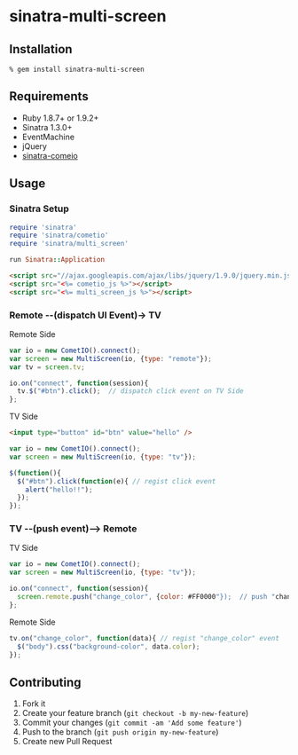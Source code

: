 sinatra-multi-screen
====================

Installation
------------

    % gem install sinatra-multi-screen

Requirements
------------
* Ruby 1.8.7+ or 1.9.2+
* Sinatra 1.3.0+
* EventMachine
* jQuery
* [sinatra-comeio](http://shokai.github.com/sinatra-cometio)


Usage
-----

### Sinatra Setup

```ruby
require 'sinatra'
require 'sinatra/cometio'
require 'sinatra/multi_screen'

run Sinatra::Application
```
```html
<script src="//ajax.googleapis.com/ajax/libs/jquery/1.9.0/jquery.min.js"></script>
<script src="<%= cometio_js %>"></script>
<script src="<%= multi_screen_js %>"></script>
```

### Remote --(dispatch UI Event)-> TV

Remote Side
```javascript
var io = new CometIO().connect();
var screen = new MultiScreen(io, {type: "remote"});
var tv = screen.tv;

io.on("connect", function(session){
  tv.$("#btn").click();  // dispatch click event on TV Side
};
```

TV Side
```html
<input type="button" id="btn" value="hello" />
```
```javascript
var io = new CometIO().connect();
var screen = new MultiScreen(io, {type: "tv"});

$(function(){
  $("#btn").click(function(e){ // regist click event
    alert("hello!!");
  });
});
```

### TV --(push event)--> Remote

TV Side
```javascript
var io = new CometIO().connect();
var screen = new MultiScreen(io, {type: "tv"});

io.on("connect", function(session){
  screen.remote.push("change_color", {color: #FF0000"});  // push "change_color" event to Remote
};
```

Remote Side
```javascript
tv.on("change_color", function(data){ // regist "change_color" event
  $("body").css("background-color", data.color);
});
```


Contributing
------------
1. Fork it
2. Create your feature branch (`git checkout -b my-new-feature`)
3. Commit your changes (`git commit -am 'Add some feature'`)
4. Push to the branch (`git push origin my-new-feature`)
5. Create new Pull Request
